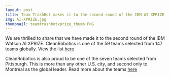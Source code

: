 ```yaml
---
layout: post
title: Team TrashBot makes it to the second round of the IBM AI XPRIZE
img: AI-XPRIZE.jpg
thumbnail: teamtrashbotxprize_thumb.PNG
---
```

We are thrilled to share that we have made it to the second round of the IBM Watson AI XPRIZE. CleanRobotics is one of the 59 teams selected from 147 teams globally. View the list [here](https://ai.xprize.org/teams)

CleanRobotics is also proud to be one of the seven teams selected from Pittsburgh. This is more than any other U.S. city, and second only to Montreal as the global leader. Read more about the teams [here](https://www.bizjournals.com/pittsburgh/news/2017/12/05/seven-pittsburgh-teams-move-on-to-next-round-of-ai.html)
